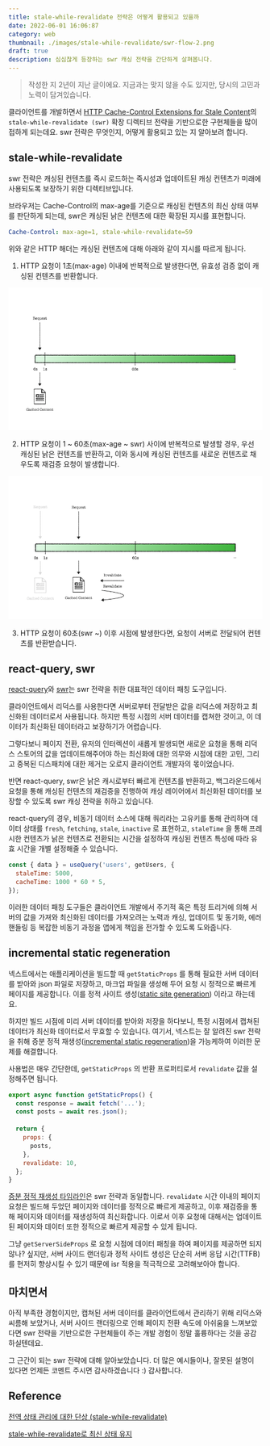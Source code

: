 ```yaml
---
title: stale-while-revalidate 전략은 어떻게 활용되고 있을까
date: 2022-06-01 16:06:87
category: web
thumbnail: ./images/stale-while-revalidate/swr-flow-2.png
draft: true
description: 심심찮게 등장하는 swr 캐싱 전략을 간단하게 살펴봅니다.
---
```


<blockquote class="warning">작성한 지 2년이 지난 글이에요. 지금과는 맞지 않을 수도 있지만, 당시의 고민과 노력이 담겨있습니다.</blockquote>

클라이언트를 개발하면서 [HTTP Cache-Control Extensions for Stale Content](https://datatracker.ietf.org/doc/html/rfc5861)의
`stale-while-revalidate (swr)` 확장 디렉티브 전략을 기반으로한
구현체들을 많이 접하게 되는데요. swr 전략은 무엇인지, 어떻게 활용되고 있는 지
알아보려 합니다.

## stale-while-revalidate

swr 전략은 캐싱된 컨텐츠를 즉시 로드하는 즉시성과 업데이트된 캐싱 컨텐츠가
미래에 사용되도록 보장하기 위한 디렉티브입니다.

브라우저는 Cache-Control의 max-age를 기준으로 캐싱된 컨텐츠의 최신 상태 여부를 판단하게 되는데,
swr은 캐싱된 낡은 컨텐츠에 대한 확장된 지시를 표현합니다.

```yaml
Cache-Control: max-age=1, stale-while-revalidate=59
```

위와 같은 HTTP 해더는 캐싱된 컨텐츠에 대해 아래와 같이 지시를 따르게 됩니다.

1. HTTP 요청이 1초(max-age) 이내에 반복적으로 발생한다면, 유효성 검증 없이 캐싱된 컨텐츠를 반환합니다.

![Requests within max-age return caching data](./images/stale-while-revalidate/swr-flow-1.png)

2. HTTP 요청이 1 ~ 60초(max-age ~ swr) 사이에 반복적으로 발생할 경우,
   우선 캐싱된 낡은 컨텐츠를 반환하고, 이와 동시에 캐싱된 컨텐츠를 새로운 컨텐츠로 채우도록 재검증 요청이 발생합니다.

![Return stale caching content for requests within swr, request re-validation](./images/stale-while-revalidate/swr-flow-2.png)

3. HTTP 요청이 60초(swr ~) 이후 시점에 발생한다면, 요청이 서버로 전달되어 컨텐츠를 반환받습니다.

## react-query, swr

[react-query](https://react-query.tanstack.com/)와 [swr](https://swr.vercel.app/ko)는 swr 전략을 취한 대표적인 데이터 패칭 도구입니다.

클라이언트에서 리덕스를 사용한다면 서버로부터 전달받은 값을 리덕스에 저장하고 최신화된 데이터로서 사용됩니다.
하지만 특정 시점의 서버 데이터를 캡쳐한 것이고, 이 데이터가 최신화된 데이터라고 보장하기가 어렵습니다.

그렇다보니 페이지 전환, 유저의 인터렉션이 새롭게 발생되면 새로운 요청을 통해
리덕스 스토어의 값을 업데이트해주어야 하는 최신화에 대한 의무와 시점에 대한 고민,
그리고 중복된 디스패치에 대한 제거는 오로지 클라이언트 개발자의 몫이었습니다.

반면 react-query, swr은 낡은 캐시로부터 빠르게 컨텐츠를 반환하고,
백그라운드에서 요청을 통해 캐싱된 컨텐츠의 재검증을 진행하여 캐싱 레이어에서
최신화된 데이터를 보장할 수 있도록 swr 캐싱 전략을 취하고 있습니다.

react-query의 경우, 비동기 데이터 소스에 대해 쿼리라는 고유키를 통해 관리하며
데이터 상태를 `fresh`, `fetching`, `stale`, `inactive` 로 표현하고,
`staleTime` 을 통해 프레시한 컨텐츠가 낡은 컨텐츠로 전환되는 시간을 설정하여
캐싱된 컨텐츠 특성에 따라 유효 시간을 개별 설정해줄 수 있습니다.

```js
const { data } = useQuery('users', getUsers, {
  staleTime: 5000,
  cacheTime: 1000 * 60 * 5,
});
```

이러한 데이터 패칭 도구들은 클라이언트 개발에서 주기적 혹은 특정 트리거에 의해
서버의 값을 가져와 최신화된 데이터를 가져오려는 노력과 캐싱, 업데이트 및 동기화,
에러 핸들링 등 복잡한 비동기 과정을 앱에게 책임을 전가할 수 있도록 도와줍니다.

## incremental static regeneration

넥스트에서는 애플리케이션을 빌드할 때 `getStaticProps` 를 통해
필요한 서버 데이터를 받아와 json 파일로 저장하고,
마크업 파일을 생성해 두어 요청 시 정적으로 빠르게 페이지를 제공합니다.
이를 정적 사이트 생성([static site generation](https://nextjs.org/docs/basic-features/data-fetching/get-static-props#statically-generates-both-html-and-json)) 이라고 하는데요.

하지만 빌드 시점에 미리 서버 데이터를 받아와 저장을 하다보니,
특정 시점에서 캡쳐된 데이터가 최신화 데이터로서 무효할 수 있습니다.
여기서, 넥스트는 잘 알려진 swr 전략을 취해 증분 정적 재생성([incremental static regeneration](https://nextjs.org/docs/basic-features/data-fetching/incremental-static-regeneration))을 가능케하여 이러한 문제를 해결합니다.

사용법은 매우 간단한데, `getStaticProps` 의 반환 프로퍼티로서
`revalidate` 값을 설정해주면 됩니다.

```js
export async function getStaticProps() {
  const response = await fetch('...');
  const posts = await res.json();

  return {
    props: {
      posts,
    },
    revalidate: 10,
  };
}
```

[증분 정적 재생성 타임라인](https://youthfulhps.dev/nextjs/next-isr/#증분-정적-재생성의-타임라인)은 swr 전략과 동일합니다.
`revalidate` 시간 이내의 페이지 요청은 빌드해 두었던 페이지와 데이터를 정적으로 빠르게 제공하고,
이후 재검증을 통해 페이지와 데이터를 재생성하여 최신화합니다.
이로서 이후 요청에 대해서는 업데이트된 페이지와 데이터 또한 정적으로 빠르게 제공할 수 있게 됩니다.

그냥 `getServerSideProps` 로 요청 시점에 데이터 패칭을 하여 페이지를 제공하면 되지 않나?
싶지만, 서버 사이드 랜더링과 정적 사이트 생성은 단순히 서버 응답 시간(TTFB)를 현저히 향상시킬 수 있기 때문에
isr 적용을 적극적으로 고려해보아야 합니다.

## 마치면서

아직 부족한 경험이지만, 캡쳐된 서버 데이터를 클라이언트에서 관리하기 위해 리덕스와 씨름해 보았거나,
서버 사이드 랜더링으로 인해 페이지 전환 속도에 아쉬움을 느껴보았다면
swr 전략을 기반으로한 구현체들이 주는 개발 경험이 정말 훌륭하다는 것을 공감하실텐데요.

그 근간이 되는 swr 전략에 대해 알아보았습니다. 더 많은 예시들이나, 잘못된 설명이 있다면 언제든 코멘트 주시면 감사하겠습니다 :) 감사합니다.

## Reference

[전역 상태 관리에 대한 단상 (stale-while-revalidate)](https://jbee.io/react/thinking-about-global-state/)

[stale-while-revalidate로 최신 상태 유지](https://web.dev/i18n/ko/stale-while-revalidate/)
